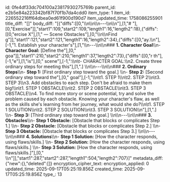 id: 0fe4df33dc704100a23817930275769b
parent_id: e2b5e84a223342bf87f70f1b7da4cdd0
item_type: 1
item_id: 226552216ff64dbea0ed61f900d190d7
item_updated_time: 1758086255901
title_diff: "[]"
body_diff: "[{\"diffs\":[[0,\"\\\n\\\n\\\n---\\\n\\\n\"],[1,\"# \"],[0,\"Exercise\"]],\"start1\":109,\"start2\":109,\"length1\":16,\"length2\":18},{\"diffs\":[[0,\"ercise X\"],[1,\" — Scene Obstacles\"],[0,\"\\\n\\\nFind g\"]],\"start1\":121,\"start2\":121,\"length1\":16,\"length2\":34},{\"diffs\":[[0,\"ay.\\\n\"],[-1,\"1. Establish your character's\"],[1,\"\\\n---\\\n\\\n### **1. Character Goal**\\\n- **Character Goal:** [Define the\"],[0,\" goa\"]],\"start1\":210,\"start2\":210,\"length1\":37,\"length2\":73},{\"diffs\":[[0,\"r th\"],[-1,\"e\"],[1,\"is\"],[0,\" scene\"],[-1,\":\\\n\\t- CHARACTER GOAL:\\\n2. Create three ordinary steps for meeting this\"],[1,\".]  \\\n\\\n---\\\n\\\n### **2. Ordinary Steps**\\\n- **Step 1:** [First ordinary step toward the goal.]  \\\n- **Step 2:** [Second ordinary step toward the\"],[0,\" goal\"],[-1,\"\\\n\\t1. STEP 1\\\n\\t2. STEP 2\\\n\\t3. STEP 3\\\n3. Add obstacles to each step. Don't be afraid to make them big!\\\n\\t1. STEP 1 OBSTACLE\\\n\\t2. STEP 2 OBSTACLE\\\n\\t3. STEP 3 OBSTACLE\\\n4. To find more story or scene potential, try and solve the problem caused by each obstacle. Knowing your character's flaw, as well as the skills she's learning from her journey, what would she do?\\\n\\t1. STEP 1 SOLUTION\\\n\\t2. STEP 2 SOLUTION\\\n\\t3. STEP 3 SOLUTION\\\n\"],[1,\".]  \\\n- **Step 3:** [Third ordinary step toward the goal.]  \\\n\\\n---\\\n\\\n### **3. Obstacles**\\\n- **Step 1 Obstacle:** [Obstacle that blocks or complicates Step 1.]  \\\n- **Step 2 Obstacle:** [Obstacle that blocks or complicates Step 2.]  \\\n- **Step 3 Obstacle:** [Obstacle that blocks or complicates Step 3.]  \\\n\\\n---\\\n\\\n### **4. Solutions**\\\n- **Step 1 Solution:** [How the character responds, using flaws/skills.]  \\\n- **Step 2 Solution:** [How the character responds, using flaws/skills.]  \\\n- **Step 3 Solution:** [How the character responds, using flaws/skills.]\"],[0,\"  \\\n\"]],\"start1\":287,\"start2\":287,\"length1\":504,\"length2\":707}]"
metadata_diff: {"new":{},"deleted":[]}
encryption_cipher_text: 
encryption_applied: 0
updated_time: 2025-09-17T05:25:19.856Z
created_time: 2025-09-17T05:25:19.856Z
type_: 13